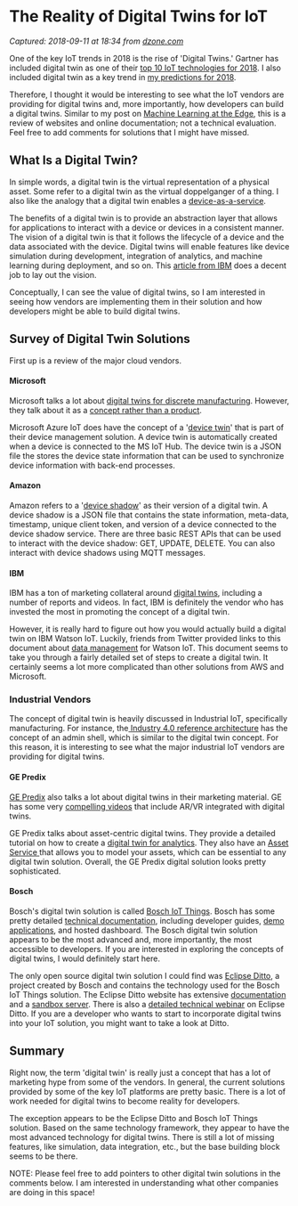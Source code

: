 # The Reality of Digital Twins for IoT

_Captured: 2018-09-11 at 18:34 from [dzone.com](https://dzone.com/articles/the-reality-of-digital-twins-for-iot?edition=391216&utm_source=Zone%20Newsletter&utm_medium=email&utm_campaign=iot%202018-09-11)_

One of the key IoT trends in 2018 is the rise of 'Digital Twins.' Gartner has included digital twin as one of their [top 10 IoT technologies for 2018](https://www.gartner.com/smarterwithgartner/gartner-top-10-strategic-technology-trends-for-2018/). I also included digital twin as a key trend in [my predictions for 2018](https://ianskerrett.wordpress.com/2017/12/19/iot-trends-for-2018/).

Therefore, I thought it would be interesting to see what the IoT vendors are providing for digital twins and, more importantly, how developers can build a digital twins. Similar to my post on [Machine Learning at the Edge](https://medium.com/@iskerrett/machine-learning-at-the-iot-edge-8fed3d498bdb), this is a review of websites and online documentation; not a technical evaluation. Feel free to add comments for solutions that I might have missed.

## What Is a Digital Twin?

In simple words, a digital twin is the virtual representation of a physical asset. Some refer to a digital twin as the virtual doppelganger of a thing. I also like the analogy that a digital twin enables a [device-as-a-service](https://www.eclipse.org/ditto/).

The benefits of a digital twin is to provide an abstraction layer that allows for applications to interact with a device or devices in a consistent manner. The vision of a digital twin is that it follows the lifecycle of a device and the data associated with the device. Digital twins will enable features like device simulation during development, integration of analytics, and machine learning during deployment, and so on. This [article from IBM](https://www.ibm.com/blogs/internet-of-things/iot-digital-twin-enablers/) does a decent job to lay out the vision.

Conceptually, I can see the value of digital twins, so I am interested in seeing how vendors are implementing them in their solution and how developers might be able to build digital twins.

## Survey of Digital Twin Solutions

First up is a review of the major cloud vendors.

#### **Microsoft**

Microsoft talks a lot about [digital twins for discrete manufacturing](https://enterprise.microsoft.com/en-us/trends/microsoft-is-redefining-digital-twins-in-discrete-manufacturing/). However, they talk about it as a [concept rather than a product](https://myenvision.microsoft.com/sessions/54981?source=sessions).

Microsoft Azure IoT does have the concept of a '[device twin](https://docs.microsoft.com/en-us/azure/iot-hub/iot-hub-devguide-device-twins)' that is part of their device management solution. A device twin is automatically created when a device is connected to the MS IoT Hub. The device twin is a JSON file the stores the device state information that can be used to synchronize device information with back-end processes.

#### **Amazon**

Amazon refers to a '[device shadow](https://docs.aws.amazon.com/iot/latest/developerguide/iot-device-shadows.html)' as their version of a digital twin. A device shadow is a JSON file that contains the state information, meta-data, timestamp, unique client token, and version of a device connected to the device shadow service. There are three basic REST APIs that can be used to interact with the device shadow: GET, UPDATE, DELETE. You can also interact with device shadows using MQTT messages.

#### **IBM**

IBM has a ton of marketing collateral around [digital twins](https://www.ibm.com/internet-of-things/spotlight/digital-twin), including a number of reports and videos. In fact, IBM is definitely the vendor who has invested the most in promoting the concept of a digital twin.

However, it is really hard to figure out how you would actually build a digital twin on IBM Watson IoT. Luckily, friends from Twitter provided links to this document about [data management](https://console.bluemix.net/docs/services/IoT/GA_information_management/ga_im_device_twin.html#device_twins) for Watson IoT. This document seems to take you through a fairly detailed set of steps to create a digital twin. It certainly seems a lot more complicated than other solutions from AWS and Microsoft.

### **Industrial Vendors**

The concept of digital twin is heavily discussed in Industrial IoT, specifically manufacturing. For instance, the[ Industry 4.0 reference architecture](https://www.plattform-i40.de/I40/Redaktion/EN/Downloads/Publikation/structure-of-the-administration-shell.html) has the concept of an admin shell, which is similar to the digital twin concept. For this reason, it is interesting to see what the major industrial IoT vendors are providing for digital twins.

#### **GE Predix**

[GE Predix](https://www.ge.com/digital/industrial-internet/digital-twin) also talks a lot about digital twins in their marketing material. GE has some very [compelling videos](https://youtu.be/2dCz3oL2rTw) that include AR/VR integrated with digital twins.

GE Predix talks about asset-centric digital twins. They provide a detailed tutorial on how to create a [digital twin for analytics](https://www.predix.io/resources/tutorials/tutorial-details.html?tutorial_id=2136&tag=1611&journey=Digital%20Twin%20Analytics%20Reference%20App&resources=2136,2348,2347,2138). They also have an [Asset Service ](https://www.predix.io/resources/tutorials/tutorial-details.html?tutorial_id=1736&tag=1715&journey=Exploring%20Asset%20service&resources=1710,1736,1711,1951,2456)that allows you to model your assets, which can be essential to any digital twin solution. Overall, the GE Predix digital solution looks pretty sophisticated.

#### **Bosch**

Bosch's digital twin solution is called [Bosch IoT Things](https://www.bosch-iot-suite.com/things/). Bosch has some pretty detailed [technical documentation](https://things.s-apps.de1.bosch-iot-cloud.com/dokuwiki/doku.php?id=start), including developer guides, [demo applications](https://things.s-apps.de1.bosch-iot-cloud.com/dokuwiki/doku.php?id=006_demo:006_demo), and hosted dashboard. The Bosch digital twin solution appears to be the most advanced and, more importantly, the most accessible to developers. If you are interested in exploring the concepts of digital twins, I would definitely start here.

The only open source digital twin solution I could find was [Eclipse Ditto](https://www.eclipse.org/ditto/), a project created by Bosch and contains the technology used for the Bosch IoT Things solution. The Eclipse Ditto website has extensive [documentation ](https://www.eclipse.org/ditto/intro-overview.html)and a [sandbox server](https://ditto.eclipse.org/). There is also a [detailed technical webinar](https://youtu.be/NpC4ROGqwKc) on Eclipse Ditto. If you are a developer who wants to start to incorporate digital twins into your IoT solution, you might want to take a look at Ditto.

## Summary

Right now, the term 'digital twin' is really just a concept that has a lot of marketing hype from some of the vendors. In general, the current solutions provided by some of the key IoT platforms are pretty basic. There is a lot of work needed for digital twins to become reality for developers.

The exception appears to be the Eclipse Ditto and Bosch IoT Things solution. Based on the same technology framework, they appear to have the most advanced technology for digital twins. There is still a lot of missing features, like simulation, data integration, etc., but the base building block seems to be there.

NOTE: Please feel free to add pointers to other digital twin solutions in the comments below. I am interested in understanding what other companies are doing in this space!
